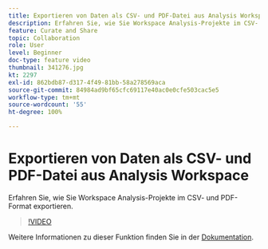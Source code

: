```yaml
---
title: Exportieren von Daten als CSV- und PDF-Datei aus Analysis Workspace
description: Erfahren Sie, wie Sie Workspace Analysis-Projekte im CSV- und PDF-Format exportieren.
feature: Curate and Share
topic: Collaboration
role: User
level: Beginner
doc-type: feature video
thumbnail: 341276.jpg
kt: 2297
exl-id: 862bdb87-d317-4f49-81bb-58a278569aca
source-git-commit: 84984ad9bf65cfc69117e40ac0e0cfe503cac5e5
workflow-type: tm+mt
source-wordcount: '55'
ht-degree: 100%

---
```


# Exportieren von Daten als CSV- und PDF-Datei aus Analysis Workspace

Erfahren Sie, wie Sie Workspace Analysis-Projekte im CSV- und PDF-Format exportieren.

>[!VIDEO](https://video.tv.adobe.com/v/3445731/?quality=12&learn=on&captions=ger)

Weitere Informationen zu dieser Funktion finden Sie in der [Dokumentation](https://experienceleague.adobe.com/docs/analytics/analyze/analysis-workspace/curate-share/download-send.html?lang=de).
